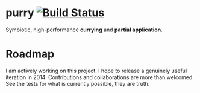 # purry [![Build Status](https://travis-ci.org/jasonkuhrt/purry.png?branch=master)](https://travis-ci.org/jasonkuhrt/purry)

  Symbiotic, high-performance **currying** and **partial application**.

# Roadmap
  I am actively working on this project. I hope to release a genuinely useful iteration in 2014. Contributions and collaborations are more than welcomed. See the tests for what is currently possible, they are truth.